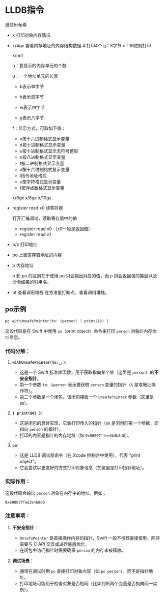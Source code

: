 # LLDB指令

通过help看

- x 打印对象内存情况

- x/4gx    查看内存地址的内存结构数据     4:打印4个   g：8字节   x：16进制打印

  x/nuf <addr>

  n：要显示的内存单元的个数

  u：一个地址单元的长度

  - b表示单字节

  - h表示双字节

  - w表示四字节

  - g表示八字节

  f：显示方式，可取如下值：

  - x按十六进制格式显示变量
  - d按十进制格式显示变量
  - u按十进制格式显示无符号整型
  - o按八进制格式显示变量
  - t按二进制格式显示变量
  - a按十六进制格式显示变量
  - i指令地址格式
  - c按字符格式显示变量
  - f按浮点数格式显示变量
  
  x/6gx 	  x/8gx	 x/10gx
  
- register read x0  读寄存器

  打开汇编调试，读取寄存器中的值

  - register read x0 （x0一般是返回值）
  - register read x1

- p/x 打印地址

- po 上面寄存器地址的内容

- p 内存地址

  p 和 po 的区别在于使用 po 只会输出对应的值，而 p 则会返回值的类型以及命令结果的引用名。

- bt 查看调用堆栈 在方法里打断点，查看调用堆栈。

## po示例

```swift
po withUnsafePointer(to: &person) { print($0) }
```

这段代码是在 Swift 中使用 `po`（print object）命令来打印 `person` 对象的内存地址信息。

### 代码分解：

1. **`withUnsafePointer(to:_:)`**:
   - 这是一个 Swift 标准库函数，用于获取指向某个值（这里是 `person`）的**不安全指针**。
   - 第一个参数 `to: &person` 表示要获取 `person` 变量的指针（`&` 是取地址操作符）。
   - 第二个参数是一个闭包，该闭包接收一个 `UnsafePointer` 参数（这里是 `$0`）。

2. **`{ print($0) }`**:
   - 这是闭包的具体实现，它会打印传入的指针（`$0` 是闭包的第一个参数，即指向 `person` 的指针）。
   - 打印的内容是指针的内存地址（如 `0x00007ffee3b4b8d0`）。

3. **`po`**:
   - 这是 LLDB 调试器命令（在 Xcode 控制台中使用），代表 "print object"。
   - 它会尝试以更友好的方式打印对象信息（在这里是打印指针地址）。

### 实际作用：
这段代码会输出 `person` 对象在内存中的地址。例如：
```
0x00007ffee3b4b8d0
```

### 注意事项：
1. **不安全指针**：
   - `UnsafePointer` 是直接操作内存的指针，Swift 一般不推荐直接使用，除非需要与 C API 交互或进行底层优化。
   - 在闭包中访问指针时需要确保 `person` 的内存未被释放。

2. **调试场景**：
   - 通常在调试时用 `po` 直接打印对象内容（如 `po person`），而不是指针地址。
   - 打印地址可能用于检查对象是否相同（比如判断两个变量是否指向同一实例）。
